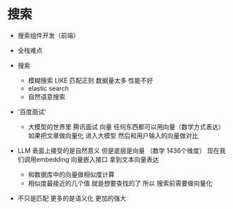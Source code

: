 # 搜索

- 搜索组件开发（前端）
- 全栈难点
- 搜索
    - 模糊搜索 LIKE 匹配正则 数据量太多 性能不好
    - elastic search
    - 自然语意搜索
- '百度面试'
    - 大模型的世界里 腾讯面试
    向量 任何东西都可以用向量（数学方式表达）
    如果把文章做向量化 进入大模型  然后和用户输入的向量做对比

- LLM 表面上接受的是自然意义 但是底层是向量 （数学 1436个维度）
    现在我们调用embedding 向量嵌入接口 拿到文本向量表达
    - 和数据库中的向量做相似度计算
    - 相似度最接近的几个值 就是想要查找的了 
    所以 搜索前需要做向量化

- 不只是匹配 更多的是语义化 更加的强大
    